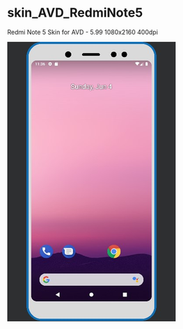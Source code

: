 # skin_AVD_RedmiNote5
Redmi Note 5 Skin for AVD - 5.99 1080x2160 400dpi

![Screenshot](https://github.com/PlaylogS/skin_AVD_RedmiNote5/blob/main/Captura%20de%20pantalla%202023-06-05%20013646.jpg)
